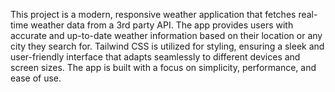 This project is a modern, responsive weather application that fetches real-time weather data from a 3rd party API. The app provides users with accurate and up-to-date weather information based on their location or any city they search for. Tailwind CSS is utilized for styling, ensuring a sleek and user-friendly interface that adapts seamlessly to different devices and screen sizes. The app is built with a focus on simplicity, performance, and ease of use.
